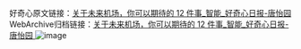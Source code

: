 好奇心原文链接：[关于未来机场，你可以期待的 12 件事_智能_好奇心日报-唐怡园 ](https://www.qdaily.com/articles/11177.html)
WebArchive归档链接：[关于未来机场，你可以期待的 12 件事_智能_好奇心日报-唐怡园 ](http://web.archive.org/web/20170309055135/http://www.qdaily.com:80/articles/11177.html)
![image](http://ww3.sinaimg.cn/large/007d5XDply1g3wd3bblg4j30u09zkx6q)